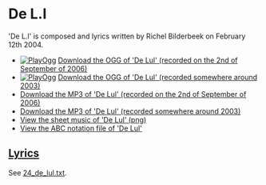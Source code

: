 # De L.l

'De L.l' is composed and lyrics written by Richel Bilderbeek on February 12th 2004.

- [![PlayOgg](http://static.fsf.org/playogg/Play_ogg_80x15.png "I support PlayOgg!")](http://playogg.org)
  [Download the OGG of 'De Lul' (recorded on the 2nd of September of 2006)](http://www.richelbilderbeek.nl/CD06_09DeLul20060902.ogg)
- [![PlayOgg](http://static.fsf.org/playogg/Play_ogg_80x15.png "I support PlayOgg!")](http://playogg.org)
  [Download the OGG of 'De Lul' (recorded somewhere around 2003)](http://www.richelbilderbeek.nl/CD03_05DeLul.ogg)
- [Download the MP3 of 'De Lul' (recorded on the 2nd of September of 2006)](http://www.richelbilderbeek.nl/CD06_09DeLul20060902.mp3)
- [Download the MP3 of 'De Lul' (recorded somewhere around 2003)](http://www.richelbilderbeek.nl/CD03_05DeLul.mp3)
- [View the sheet music of 'De Lul' (png)](24_de_lul.png)
- [View the ABC notation file of 'De Lul'](24_de_lul.abc)

## [Lyrics](24_de_lul.txt)

See [24_de_lul.txt](24_de_lul.txt).
